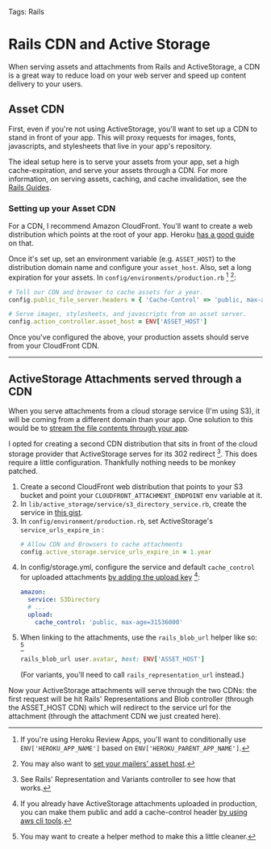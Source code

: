 Tags: Rails

# Rails CDN and Active Storage
When serving assets and attachments from Rails and ActiveStorage, a CDN is a great way to reduce load on your web server and speed up content delivery to your users.

## Asset CDN
First, even if you're not using ActiveStorage, you'll want to set up a CDN to stand in front of your app. This will proxy requests for images, fonts, javascripts, and stylesheets that live in your app's repository.

The ideal setup here is to serve your assets from your app, set a high cache-expiration, and serve your assets through a CDN. For more information, on serving assets, caching, and cache invalidation, see the [Rails Guides][1].

### Setting up your Asset CDN
For a CDN, I recommend Amazon CloudFront. You'll want to create a web distribution which points at the root of your app. Heroku [has a good guide][2] on that.

Once it's set up, set an environment variable (e.g. `ASSET_HOST`) to the distribution domain name and configure your `asset_host`. Also, set a long expiration for your assets. In `config/environments/production.rb` [^1] [^2]:

```ruby
# Tell our CDN and browser to cache assets for a year.
config.public_file_server.headers = { 'Cache-Control' => 'public, max-age=31536000' }

# Serve images, stylesheets, and javascripts from an asset server.
config.action_controller.asset_host = ENV['ASSET_HOST']
```

Once you've configured the above, your production assets should serve from your CloudFront CDN.

---

## ActiveStorage Attachments served through a CDN
When you serve attachments from a cloud storage service (I'm using S3), it will be coming from a different domain than your app. One solution to this would be to [stream the file contents through your app][4].

I opted for creating a second CDN distribution that sits in front of the cloud storage provider that ActiveStorage serves for its 302 redirect [^3]. This does require a little configuration. Thankfully nothing needs to be monkey patched.

1. Create a second CloudFront web distribution that points to your S3 bucket and point your `CLOUDFRONT_ATTACHMENT_ENDPOINT` env variable at it.
1. In `lib/active_storage/service/s3_directory_service.rb`, create the service in [this gist][5].
1. In `config/environment/production.rb`, set ActiveStorage's `service_urls_expire_in` :
	```ruby
	# Allow CDN and Browsers to cache attachments
	config.active_storage.service_urls_expire_in = 1.year
	```
1. In config/storage.yml, configure the service and default `cache_control` for uploaded attachments [by adding the upload key][6] [^4]:
	```yaml
	amazon:
	  service: S3Directory
	  # ...
	  upload:
	    cache_control: 'public, max-age=31536000'
	```
1. When linking to the attachments, use the `rails_blob_url` helper like so: [^5] 
	```ruby
	rails_blob_url user.avatar, host: ENV['ASSET_HOST']
	```
	(For variants, you'll need to call `rails_representation_url` instead.)

Now your ActiveStorage attachments will serve through the two CDNs: the first request will be hit Rails' Representations and Blob controller (through the ASSET_HOST CDN) which will redirect to the service url for the attachment (through the attachment CDN we just created here).

[^1]:	If you're using Heroku Review Apps, you'll want to conditionally use `ENV['HEROKU_APP_NAME']` based on `ENV['HEROKU_PARENT_APP_NAME']`.

[^2]:	You may also want to [set your mailers' asset host][3].

[^3]:	See Rails' Representation and Variants controller to see how that works.

[^4]:	If you already have ActiveStorage attachments uploaded in production, you can make them public and add a cache-control header [by using aws cli tools][7].

[^5]:	You may want to create a helper method to make this a little cleaner.

[1]:	https://guides.rubyonrails.org/asset_pipeline.html#cdns-and-the-cache-control-header
[2]:	https://help.heroku.com/8JTD2TJ6/how-should-i-configure-cloudfront-to-work-with-heroku
[3]:	https://guides.rubyonrails.org/action_mailer_basics.html#adding-images-in-action-mailer-views
[4]:	https://github.com/rails/rails/issues/31419#issuecomment-399118697 "on Jun 21, 2018"
[5]:	https://gist.github.com/ericboehs/59ff72b7beeb2724a0979247d0fe7541
[6]:	https://stackoverflow.com/a/58290203
[7]:	https://stackoverflow.com/a/30225271